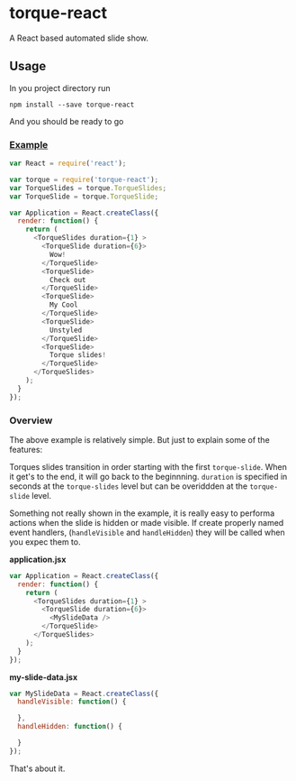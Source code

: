 torque-react
======

A React based automated slide show.

## Usage

In you project directory run

```
npm install --save torque-react
```

And you should be ready to go

### [Example](http://kristen-mills.com/torque-react/)
```javascript
var React = require('react');

var torque = require('torque-react');
var TorqueSlides = torque.TorqueSlides;
var TorqueSlide = torque.TorqueSlide;

var Application = React.createClass({
  render: function() {
    return (
      <TorqueSlides duration={1} >
        <TorqueSlide duration={6}>
          Wow!
        </TorqueSlide>
        <TorqueSlide>
          Check out
        </TorqueSlide>
        <TorqueSlide>
          My Cool
        </TorqueSlide>
        <TorqueSlide>
          Unstyled
        </TorqueSlide>
        <TorqueSlide>
          Torque slides!
        </TorqueSlide>
      </TorqueSlides>
    );
  }
});
```

### Overview
The above example is relatively simple. But just to explain some of the features:

Torques slides transition in order starting with the first `torque-slide`. When it get's to the end, it will go back to the beginnning. `duration` is specified in seconds at the `torque-slides` level but can be overiddden at the `torque-slide` level.

Something not really shown in the example, it is really easy to performa actions when the slide is hidden or made visible. If create properly named event handlers, (`handleVisible` and `handleHidden`) they will be called when you expec them to.

**application.jsx**

```javascript
var Application = React.createClass({
  render: function() {
    return (
      <TorqueSlides duration={1} >
        <TorqueSlide duration={6}>
          <MySlideData />
        </TorqueSlide>
      </TorqueSlides>
    );
  }
});
```

**my-slide-data.jsx**

```javascript
var MySlideData = React.createClass({
  handleVisible: function() {

  },
  handleHidden: function() {

  }
});
```

That's about it.
